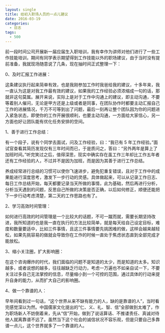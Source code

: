 ```yaml
---
layout: single
title: 给初入职场人员的一点儿建议
date: 2016-03-19
categories:
  - 日志
tags:
  - 500
---
```


前一段时间公司开展新一届应届生入职培训，我有幸作为讲师对他们进行了一些工作技能培训，期间有同学表示期望得到工作技能以外的职场建议，由于当时没有提前准备，我就现场随意说了几条，现在抽时间正式整理一下：

0、及时汇报工作进展：

这条建议执行起来简单有效，也是我刚参加工作时我爸给我的建议，十多年来，我一直认为这是对我工作最有效的建议，如果我的工作经验必须浓缩成一句的话，那就非这句莫属。展开来说，实际上是对于工作中沟通上的建议，即主动沟通，不要等着别人催问，无论是甲方还是上级或者是同事，在团队协作时都要主动汇报自己工作的进展情况，千万不可等到出了问题，最后一刻再让整个团队因为你的问题进入紧急状态，即使你的工作开展很顺利，也要主动沟通，一方面给大家信心，另一方面也好让团队能有优化任务安排的空间。

1、善于进行工作总结：

有一个段子，说有个同学去面试，问及工作经验，曰：“我已有 5 年工作经验。”面试官查看其简历发现仅有三年时间而已，于是质问之，答曰：“另外两年是算上了加班时间。”听完笑过之后，值得深思，现实中确实存在虽工作三年却比工作五年者还有工作经验的人，不过并不是因为加班，而是因为其善于进行工作总结。

养成经常进行总结的习惯可以使你飞速进步，避免犯重复错误，且对于工作中的成果能进行深度思考，激发下一步行动的灵感。具体做起来，可以从记录工作日志、每日工作总结开始，每天都要记录当天所做的事情，此为基础，然后再进行分析，分析当天遇到的问题，反思自己所做的决策是否正确，以后如何修正，顺便还能把下一步行动考虑清楚，第二天的工作思路也有了。

2、学习高效时间管理：

如何进行高效的时间管理是一个比较大的话题，不可一蹴而就，需要长期坚持改进，我所知道的也是我一直在执行的方法比较简单，就是每天给自己设定目标，难度和数量要适中，比如三件事情，且这三件事情要先挑困难的做，这样会越来越轻松，如果先挑容易的做就会导致你在工作的时候一直处于焦虑状态直到全部完成才能放松。

3、缩小关注圈，扩大影响圈：

在这个咨询爆炸的时代，我们面临的问题不是知道的太少，而是知道的太多。知识越多，或者说想的越多，往往越缺乏行动力，考虑一万遍也不如亲自试一下，不要关注过多自己无法掌控的信息，尽量缩小到一个可控的范围，通过具体的行动来提升自身的能力，从而扩大自己的影响圈。

4、做一个靠谱的人：

早年间看到过一句话，“这个世界从来不缺有能力的人，缺的是靠谱的人”，当时看完感觉深以为然。中国儒家文化提出的“仁、义、礼、智、信”全部做到太难了，作为职场新人不妨倒着来，先从“信”开始，做到了说话算话、不推诿责任、真诚对待他人就离靠谱不远了。虽然当下这个社会的诚信状况不容乐观，但是只要自己多靠谱一点儿，这个世界就多了一个靠谱的人。
